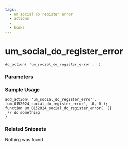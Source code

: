 ```yaml
---
tags: 
  - um_social_do_register_error
  - actions
  - 
  - hooks
---
```

# um\_social\_do\_register\_error

``` php:no-line-numbers
do_action( 'um_social_do_register_error',  )
```
<div class='hook-sep'></div>

### Parameters

<div class='hook-sep'></div>



### Sample Usage

``` php:no-line-numbers
add_action( 'um_social_do_register_error', 'um_0152024_social_do_register_error', 10, 0 );
function um_0152024_social_do_register_error(  ){
 // do something
}
```
<div class='hook-sep'></div>



### Related Snippets

Nothing was found

